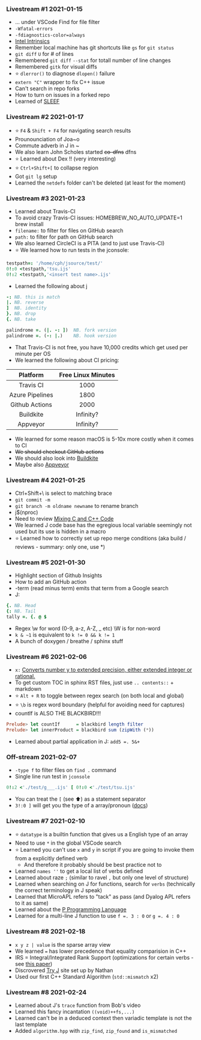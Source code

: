 ### Livestream #1 2021-01-15
* ... under VSCode Find for file filter
* `-Wfatal-errors`
* `-fdiagnostics-color=always`
* [Intel Intrinsics](https://software.intel.com/sites/landingpage/IntrinsicsGuide/)
* Remember local machine has git shortcuts like `gs` for `git status`
* `git diff` `U` for # of lines
* Remembered `git diff` `--stat` for totall number of line changes
* Remembered `gitk` for visual diffs
* :star: `dlerror()` to diagnose `dlopen()` failure
* `extern "C"` wrapper to fix C++ issue
* Can't search in repo forks
* How to turn on issues in a forked repo
* Learned of [SLEEF](https://sleef.org/)

### Livestream #2 2021-01-17
* :star: `F4` & `Shift + F4` for navigating search results
* Prounounciation of Joa~o
* Commute adverb in J in ~
* We also learn John Scholes started ~~co-dfns~~ dfns
* :star: Learned about Dex !! (very interesting)
* :star: `Ctrl+Shift+[` to collapse region
* Got `git lg` setup
* Learned the `netdefs` folder can't be deleted (at least for the moment)

### Livestream #3 2021-01-23
* Learned about Travis-CI
* To avoid crazy Travis-CI issues: HOMEBREW_NO_AUTO_UPDATE=1 brew install
* `filename:` to filter for files on GitHub search
* `path:` to filter for path on GitHub search
* We also learned CircleCI is a PITA (and to just use Travis-CI)
* :star: We learned how to run tests in the jconsole:
```ijs
testpath=: '/home/cph/jsource/test/'
0!:0 <testpath,'tsu.ijs'
0!:2 <testpath,'<insert test name>.ijs'
```
* Learned the following about j
```ijs
-: NB. this is match
|. NB. reverse
]  NB. identity
}. NB. drop
{. NB. take

palindrome =. (|. -: ])  NB. fork version
palindrome =. (-: |.)    NB. hook version
```
* That Travis-CI is not free, you have 10,000 credits which get used per minute per OS 
* We learned the following about CI pricing:

|    Platform     | Free Linux Minutes |
| :-------------: | :----------------: |
|    Travis CI    |        1000        |
| Azure Pipelines |        1800        |
| Github Actions  |        2000        |
|    Buildkite    |     Infinity?      |
|    Appveyor     |     Infinity?      |

* We learned for some reason macOS is 5-10x more costly when it comes to CI
* ~~We should checkout GitHub actions~~
* We should also look into [Buildkite](https://buildkite.com/)
* Maybe also [Appveyor](https://www.appveyor.com)

### Livestream #4 2021-01-25
* Ctrl+Shift+\ is select to matching brace
* `git commit -m`
* `git branch -m oldname newname` to rename branch
*  j$(nproc)
* Need to review [Mixing C and C++ Code](https://isocpp.org/wiki/faq/mixing-c-and-cpp)
* We learned J code base has the egregious local variable seemingly not used but its use is hidden in a macro
* :star: Learned how to correctly set up repo merge conditions (aka build / reviews - summary: only one, use *)

### Livestream #5 2021-01-30
* Highlight section of Github Insights
* How to add an GitHub action 
* -term (read minus term) emits that term from a Google search
* J:
```ijs
{. NB. Head
{: NB. Tail
tally =. {. @ $
```
* Regex \w for word (0-9, a-z, A-Z, _ etc) \W is for non-word 
* `k & ~1` is equivalent to `k != 0 && k != 1`
* A bunch of doxygen / breathe / sphinx stuff

### Livestream #6 2021-02-06

* `x:` [Converts number y to extended precision, either extended integer or rational.](https://code.jsoftware.com/wiki/Vocabulary/xco)
* To get custom TOC in sphinx RST files, just use `.. contents::` + markdown
* :star: `Alt + R` to toggle between regex search (on both local and global)
* :star: `\b` is regex word boundary (helpful for avoiding need for captures)
* countIf is ALSO THE BLACKBIRD!!!
```hs
Prelude> let countIf      = blackbird length filter
Prelude> let innerProduct = blackbird sum (zipWith (*))
```
* Learned about partial application in J: `add5 =. 5&+`

### Off-stream 2021-02-07
* `-type f` to filter files on `find .` command
* Single line run test in `jconsole`
```ijs
0!:2 <'./test/g___.ijs' [ 0!:0 <'./test/tsu.ijs'
```
* You can treat the `[` (see :arrow_up:) as a statement separator
* `3!:0 ]` will get you the type of a array/pronoun ([docs](https://www.jsoftware.com/help/dictionary/dx003.htm))

### Livestream #7 2021-02-10

* :star: `datatype` is a builtin function that gives us a English type of an array
* Need to use `*` in the global VSCode search
* :star: Learned you can't use `x` and `y` in script if you are going to invoke them from a explicitly defined verb
   * And therefore it probably should be best practice not to
* Learned `names ''` to get a local list of verbs defined
* Learned about raze `;` (similar to ravel `,` but only one level of structure)
* Learned when searching on J for functions, search for `verbs` (technically the correct terminology in J speak)
* Learned that MicroAPL refers to "tack" as pass (and Dyalog APL refers to it as same)
* Learned about the [P Programming Language](https://github.com/p-org/P)
* Learned for a multi-line J function to use `f =. 3 : 0` or `g =. 4 : 0`

### Livestream #8 2021-02-18

* `x y z | value` is the sparse array view
* We learned `=` has lower precedence that equality comparision in C++
* IRS = Integral/Integrated Rank Support (optimizations for certain verbs - see [this paper](https://www.jsoftware.com/papers/rank.htm))
* Discrovered [Try J](http://tryj.freeddns.org/) site set up by Nathan
* Used our first C++ Standard Algorithm (`std::mismatch` x2)

### Livestream #8 2021-02-24

* Learned about J's `trace` function from Bob's video
* Learned this fancy incantation `((void)++fs,...)`
* Learned can't be in a deduced context then variadic template is not the last template
* Added `algorithm.hpp` with `zip_find`, `zip_found` and `is_mismatched`
